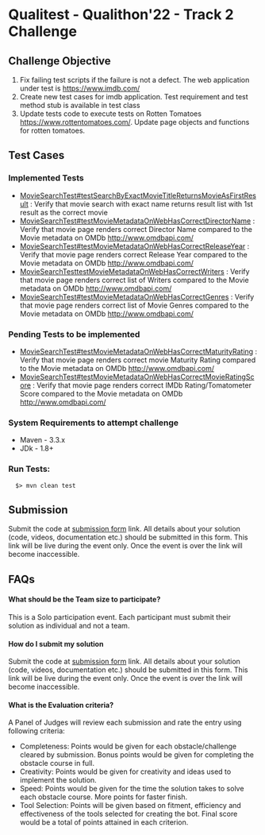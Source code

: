 # Qualitest - Qualithon'22 - Track 2 Challenge

## Challenge Objective
1. Fix failing test scripts if the failure is not a defect. The web application under test is https://www.imdb.com/
2. Create new test cases for imdb application. Test requirement and test method stub is available in test class
3. Update tests code to execute tests on Rotten Tomatoes https://www.rottentomatoes.com/. Update page objects and functions for rotten tomatoes.

## Test Cases
### Implemented Tests 
- [MovieSearchTest#testSearchByExactMovieTitleReturnsMovieAsFirstResult](https://github.com/ramanqa/qualithon_track2.java/blob/0123e782442852535133652147e7de8bcedbe174/src/test/java/com/qt/qualithon/test/MovieSearchTest.java#L57) : Verify that movie search with exact name returns result list with 1st result as the correct movie
- [MovieSearchTest#testMovieMetadataOnWebHasCorrectDirectorName](https://github.com/ramanqa/qualithon_track2.java/blob/0123e782442852535133652147e7de8bcedbe174/src/test/java/com/qt/qualithon/test/MovieSearchTest.java#L95) : Verify that movie page renders correct Director Name compared to the Movie metadata on OMDb http://www.omdbapi.com/ 
- [MovieSearchTest#testMovieMetadataOnWebHasCorrectReleaseYear](https://github.com/ramanqa/qualithon_track2.java/blob/0123e782442852535133652147e7de8bcedbe174/src/test/java/com/qt/qualithon/test/MovieSearchTest.java#L75) : Verify that movie page renders correct Release Year compared to the Movie metadata on OMDb http://www.omdbapi.com/
- [MovieSearchTesttestMovieMetadataOnWebHasCorrectWriters](https://github.com/ramanqa/qualithon_track2.java/blob/0123e782442852535133652147e7de8bcedbe174/src/test/java/com/qt/qualithon/test/MovieSearchTest.java#L115) : Verify that movie page renders correct list of Writers compared to the Movie metadata on OMDb http://www.omdbapi.com/
- [MovieSearchTest#testMovieMetadataOnWebHasCorrectGenres](https://github.com/ramanqa/qualithon_track2.java/blob/0123e782442852535133652147e7de8bcedbe174/src/test/java/com/qt/qualithon/test/MovieSearchTest.java#L135) : Verify that movie page renders correct list of Movie Genres compared to the Movie metadata on OMDb http://www.omdbapi.com/

### Pending Tests to be implemented
- [MovieSearchTest#testMovieMetadataOnWebHasCorrectMaturityRating](https://github.com/ramanqa/qualithon_track2.java/blob/0123e782442852535133652147e7de8bcedbe174/src/test/java/com/qt/qualithon/test/MovieSearchTest.java#L155) : Verify that movie page renders correct movie Maturity Rating compared to the Movie metadata on OMDb http://www.omdbapi.com/
- [MovieSearchTest#testMovieMetadataOnWebHasCorrectMovieRatingScore](https://github.com/ramanqa/qualithon_track2.java/blob/0123e782442852535133652147e7de8bcedbe174/src/test/java/com/qt/qualithon/test/MovieSearchTest.java#L168) : Verify that movie page renders correct IMDb Rating/Tomatometer Score compared to the Movie metadata on OMDb http://www.omdbapi.com/


### System Requirements to attempt challenge
 - Maven - 3.3.x
 - JDk   - 1.8+

### Run Tests:
```
  $> mvn clean test
```

## Submission
Submit the code at [submission form](https://www.cognitoforms.com/QualiTest2/Qualithon22ChallengeSubmission) link. All details about your solution (code, videos, documentation etc.) should be submitted in this form. This link will be live during the event only. Once the event is over the link will become inaccessible.

## FAQs
#### What should be the Team size to participate?
This is a Solo participation event. Each participant must submit their solution as individual and not a team.

#### How do I submit my solution
Submit the code at [submission form](https://www.cognitoforms.com/QualiTest2/Qualithon22ChallengeSubmission) link. All details about your solution (code, videos, documentation etc.) should be submitted in this form. This link will be live during the event only. Once the event is over the link will become inaccessible.

#### What is the Evaluation criteria?
A Panel of Judges will review each submission and rate the entry using following criteria:
- Completeness: Points would be given for each obstacle/challenge cleared by submission. Bonus points would be given for completing the obstacle course in full.
- Creativity: Points would be given for creativity and ideas used to implement the solution.
- Speed: Points would be given for the time the solution takes to solve each obstacle course. More points for faster finish.
- Tool Selection: Points will be given based on fitment, efficiency and effectiveness of the tools selected for creating the bot.
Final score would be a total of points attained in each criterion.
